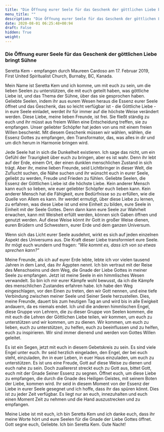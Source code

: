 ```yaml
---
title: "Die Öffnung eurer Seele für das Geschenk der göttlichen Liebe bringt Sühne"
menu_title: ""
description: "Die Öffnung eurer Seele für das Geschenk der göttlichen Liebe bringt Sühne"
date: 2020-08-01 06:25:48+00:94
draft: False
hidden: True
weight:
---
```

### Die Öffnung eurer Seele für das Geschenk der göttlichen Liebe bringt Sühne

Seretta Kem - empfangen durch Maureen Cardoso am 17. Februar 2019, First United Spiritualist Church, Burnaby, BC, Kanada.

Mein Name ist Seretta Kem und ich komme, um mit euch zu sein, um die lieben Seelen zu unterstützen, die mit euch geteilt haben, was göttliche Liebe ist, und das Thema der Sühne, über das sie gesprochen haben. Geliebte Seelen, indem ihr aus eurem Wesen heraus die Essenz eurer Seele öffnet und das Geschenk, das so leicht verfügbar ist - die Göttliche Liebe - in eure Seele einladet, werdet ihr für immer auf die höchste Weise verändert werden. Diese Liebe, meine lieben Freunde, ist frei. Sie fließt ständig zu euch und ihr müsst aus freiem Willen eine Entscheidung treffen, sie zu empfangen. Unser geliebter Schöpfer hat jeden von uns mit einem freien Willen beschenkt. Mit diesem Geschenk müssen wir wählen, wählen, die Essenz Gottes zu empfangen, den Transformator, das, was alles in dir und um dich herum in Harmonie bringen wird.

Jede Seele hat in sich die Dunkelheit existieren. Ich sage das nicht, um ein Gefühl der Traurigkeit über euch zu bringen, aber es ist wahr. Denn ihr lebt auf der Erde, einem Ort, der einen dunklen menschlichen Zustand in sich trägt. Aber ihr, meine lieben Freunde, seid Lichtbringer in dieser Welt, die Zuflucht suchen, die Nähe suchen und ihr wünscht euch in eurer Seele, geliebt zu werden, Freude und Frieden zu fühlen. Geliebte Seelen, die Essenz der Göttlichen Liebe ist die höchste Liebe. Kein anderer Mensch kann euch so lieben, wie euer geliebter Schöpfer euch lieben kann. Kein anderer Mensch hat die Fähigkeit, eure Bedürfnisse so zu erfüllen, wie die Quelle von Allem es kann. Ihr werdet ermutigt, über diese Liebe zu lernen, zu erfahren, was diese Liebe ist und eine Einheit zu bilden, eure Seele in Einheit mit der Seele Gottes. Denn dann kann eure Seele zur Wahrheit erwachen, kann mit Weisheit erfüllt werden, können sich Gaben öffnen und genutzt werden. Auf diese Weise könnt ihr Gott in großer Weise dienen, euren Brüdern und Schwestern, eurer Erde und dem ganzen Universum.

Wenn sich das Licht eurer Seele ausdehnt, wirkt es sich auf jeden einzelnen Aspekt des Universums aus. Die Kraft dieser Liebe transformiert eure Seele. Ihr mögt euch wundern und fragen: *"Wie kommt es, dass ich von so etwas sprechen kann?"*

Meine Freunde, als ich auf eurer Erde lebte, lebte ich vor vielen tausend Jahren in dem Land, das ihr Ägypten nennt. Ich bin vertraut mit der Reise des Menschseins und dem Weg, die Gnade der Liebe Gottes in meiner Seele zu empfangen. Jetzt ist meine Seele in ein himmlisches Wesen verwandelt. So bin ich mir eurer Kämpfe wohl bewusst, da ich die Kämpfe des menschlichen Zustandes erfahren habe. Ich habe den Weg eingeschlagen, vor den Einen zu treten, den wir Gott nennen, und eine tiefe Verbindung zwischen meiner Seele und Seiner Seele herzustellen. Dies, meine Freunde, dauert bis zum heutigen Tag an und wird bis in alle Ewigkeit andauern, da es niemals endet. Ich und die anderen himmlischen Engel, diese Gruppe von Lehrern, die zu dieser Gruppe von Seelen kommen, die mit euch die Lehren der Göttlichen Liebe teilen, wir kommen, um euch zu unterstützen und wir kommen, um zu dienen. Wir kommen, um euch zu lieben, euch zu unterstützen, zu helfen, euch zu beeinflussen und zu helfen, euch zu inspirieren. Wir sind immer dienend und werden von Gottes Willen geleitet.

Es ist ein Segen, jetzt mit euch in diesem Gebetskreis zu sein. Es sind viele Engel unter euch. Ihr seid herzlich eingeladen, den Engel, der bei euch steht, einzuladen, ihn in euer Leben, in euer Haus einzuladen, um euch zu unterstützen. Es ist uns eine Freude, Gott auf diese Weise zu dienen und euch nahe zu sein. Doch zuallererst streckt euch zu Gott aus, bittet Gott, euch mit der Gnade Seiner Essenz zu segnen. Öffnet euch, um diese Liebe zu empfangen, die durch die Gnade des Heiligen Geistes, mit seinem Boten der Liebe, kommen wird. Ihr seid in diesem Moment von der Essenz der Liebe in eurer Seele gesegnet und ich hoffe, dass ihr das spüren könnt. Dies ist zu jeder Zeit verfügbar. Es liegt nur an euch, innezuhalten und euch einen Moment Zeit zu nehmen und die Hand auszustrecken und zu empfangen.

Meine Liebe ist mit euch, ich bin Seretta Kem und ich danke euch, dass ihr meine Worte hört und eure Seelen für die Gnade der Liebe Gottes öffnet. Gott segne euch, Geliebte. Ich bin Seretta Kem. Gute Nacht!
